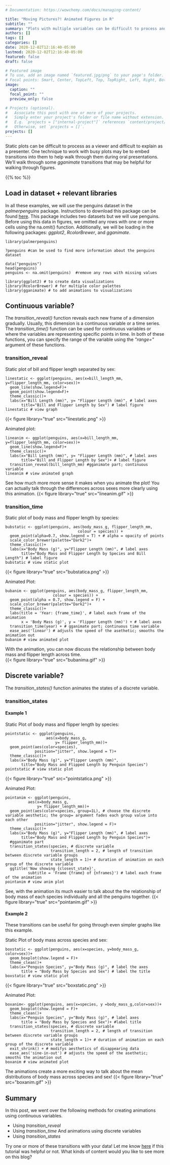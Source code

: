 ```yaml
---
# Documentation: https://wowchemy.com/docs/managing-content/

title: "Moving Pictures?! Animated Figures in R"
subtitle: ""
summary: "Plots with multiple variables can be difficult to process and explain, especially in an oral presentation. Animated figures can be incredibly helpful for such presentations!"
authors: []
tags: []
categories: []
date: 2020-12-02T12:16:40-05:00
lastmod: 2020-12-02T12:16:40-05:00
featured: false
draft: false

# Featured image
# To use, add an image named `featured.jpg/png` to your page's folder.
# Focal points: Smart, Center, TopLeft, Top, TopRight, Left, Right, BottomLeft, Bottom, BottomRight.
image:
  caption: ""
  focal_point: ""
  preview_only: false

# Projects (optional).
#   Associate this post with one or more of your projects.
#   Simply enter your project's folder or file name without extension.
#   E.g. `projects = ["internal-project"]` references `content/project/deep-learning/index.md`.
#   Otherwise, set `projects = []`.
projects: []
---
```


Static plots can be difficult to process as a viewer and difficult to explain as a presenter. One technique to work with busy plots may be to embed transitions into them to help walk through them during oral presentations. We’ll walk through some *gganimate* transitions that may be helpful for walking through figures. 

{{% toc %}}

## Load in dataset + relevant libraries
In all these examples, we will use the penguins dataset in the *palmerpenguins* package. Instructions to download this package can be found [here](https://allisonhorst.github.io/palmerpenguins/). This package includes two datasets but we will use penguins. Before using this data in figures, we omitted any rows with one or more cells using the na.omit() function. Additionally, we will be loading in the following packages: *ggplot2*, *RcolorBrewer*, and *gganimate*.

```{r dataset, warning=F}
library(palmerpenguins)

?penguins #can be used to find more information about the penguins dataset

data("penguins")
head(penguins)
penguins <- na.omit(penguins)  #remove any rows with missing values

library(ggplot2) # to create data visualizations 
library(RcolorBrewer) # for multiple color palettes
library(gganimate) # to add animations to visualizations
```
## Continuous variable? 
The *transition_reveal()* function reveals each new frame of a dimension gradually. Usually, this dimension is a continuous variable or a time series. The *transition_time()* function can be used for continuous variables or where the variables are representing specific points in time. In both of these functions, you can specify the range of the variable using the *"range="* argument of these functions. 

### transition_reveal
Static plot of bill and flipper length separated by sex:
```{r}
linestatic <- ggplot(penguins, aes(x=bill_length_mm, y=flipper_length_mm, color=sex))+
  geom_line(show.legend=F)+
  geom_point(show.legend=F)+ 
  theme_classic()+
  labs(x="Bill Length (mm)", y= "Flipper Length (mm)", # label axes
       title="Bill and Flipper Length by Sex") # label figure
linestatic # view graph 
```
{{< figure library="true" src="linestatic.png" >}}

Animated plot:
```{r}
lineanim <- ggplot(penguins, aes(x=bill_length_mm, y=flipper_length_mm, color=sex))+
  geom_line(show.legend=F)+
  theme_classic()+
  labs(x="Bill Length (mm)", y= "Flipper Length (mm)", # label axes
       title="Bill and Flipper Length by Sex")+ # label figure 
  transition_reveal(bill_length_mm) #gganimate part; continuous variable 
lineanim # view animated graph
```
See how much more more sense it makes when you animate the plot! You can actually talk through the differences across sexes more clearly using this animation.
{{< figure library="true" src="lineanim.gif" >}}

### transition_time 
Static plot of body mass and flipper length by species:
```{r}
bubstatic <- ggplot(penguins, aes(body_mass_g, flipper_length_mm, 
                                colour = species)) +
  geom_point(alpha=0.7, show.legend = T) + # alpha = opacity of points 
  scale_color_brewer(palette="Dark2")+ 
  theme_classic()+
  labs(x="Body Mass (g)", y="Flipper Length (mm)", # label axes
       title="Body Mass and Flipper Length by Species and Bill Length") # label figure
bubstatic # view static plot 
```
{{< figure library="true" src="bubstatica.png" >}}

Animated Plot:
```{r}
bubanim <- ggplot(penguins, aes(body_mass_g, flipper_length_mm, 
                     colour = species)) +
  geom_point(alpha = 0.7, show.legend = F) +
  scale_color_brewer(palette="Dark2")+
  theme_classic()+
  labs(title = 'Year: {frame_time}', # label each frame of the animation 
       x = 'Body Mass (g)', y = 'Flipper Length (mm)') + # label axes
  transition_time(year) + # gganimate part; continuous time variable 
  ease_aes('linear') # adjusts the speed of the asethetic; smooths the animation out 
bubanim # view animated plot
```
With the animation, you can now discuss the relationship between body mass and flipper length across time.  
{{< figure library="true" src="bubanima.gif" >}}

## Discrete variable?
The *transition_states()* function animates the states of a discrete variable.

### transition_states
#### Example 1
Static Plot of body mass and flipper length by species:
```{r}
pointstatic <- ggplot(penguins, 
                  aes(x=body_mass_g, 
                      y= flipper_length_mm))+
  geom_point(aes(color=species),
             position="jitter", show.legend = T)+
  theme_classic()+
  labs(x="Body Mass (g)", y="Flipper Length (mm)",
       title="Body Mass and Flipped Length by Penguin Species")
pointstatic # view static plot
```
{{< figure library="true" src="pointstatica.png" >}}

Animated Plot:
```{r}
pointanim <- ggplot(penguins, 
          aes(x=body_mass_g, 
              y= flipper_length_mm))+
  geom_point(aes(color=species, group=1L), # choose the discrete variable aesthetic; the group= argument fades each group value into each other
             position="jitter", show.legend = F)+ 
  theme_classic()+
  labs(x="Body Mass (g)", y="Flipper Length (mm)", # label axes
       title="Body Mass and Flipped Length by Penguin Species")+
  #gganimate part     
  transition_states(species, # discrete variable
                    transition_length = 2, # length of transition between discrete variable groups
                    state_length = 1)+ # duration of animation on each group of the discrete variable
  ggtitle('Now showing {closest_state}',
          subtitle = 'Frame {frame} of {nframes}') # label each frame of the animation 
pointanim # view anim plot 
```
See, with the animation its much easier to talk about the the relationship of body mass of each species individually and all the penguins together. 
{{< figure library="true" src="pointanim.gif" >}}

#### Example 2
These transitions can be useful for going through even simpler graphs like this example. 

Static Plot of body mass across species and sex:
```{r}
boxstatic <- ggplot(penguins, aes(x=species, y=body_mass_g, color=sex))+
  geom_boxplot(show.legend = F)+
  theme_clean()+
  labs(x="Penguin Species", y="Body Mass (g)", # label the axes
       title = "Body Mass by Species and Sex") # label the title 
boxstatic # view static plot 
```
{{< figure library="true" src="boxstatic.png" >}}

Animated Plot:
```{r}
boxanim<- ggplot(penguins, aes(x=species, y =body_mass_g,color=sex))+
  geom_boxplot(show.legend = F)+
  theme_clean()+
  labs(x="Penguin Species", y="Body Mass (g)", # label axes
       title = "Body Mass by Species and Sex")+ #label title 
  transition_states(species, # discrete variable
                    transition_length = 2, # length of transition between discrete variable groups
                    state_length = 1)+ # duration of animation on each group of the discrete variable
  exit_shrink() + # modifys aesthetics of disappearing data
  ease_aes('sine-in-out') # adjusts the speed of the asethetic; smooths the animation out 
boxanim # view animated plot 
```
The animations create a more exciting way to talk about the mean distributions of body mass across species and sex!
{{< figure library="true" src="boxanim.gif" >}}

## Summary 
In this post, we went over the following methods for creating animations using continuous variables. 
* Using *transition_reveal*
* Using *transition_time*
And animations using discrete variables 
* Using *transition_states*

Try one or more of these transitions with your data! Let me know [here](https://adiradaniel.netlify.app/#contact) if this tutorial was helpful or not. What kinds of content would you like to see more on this blog?